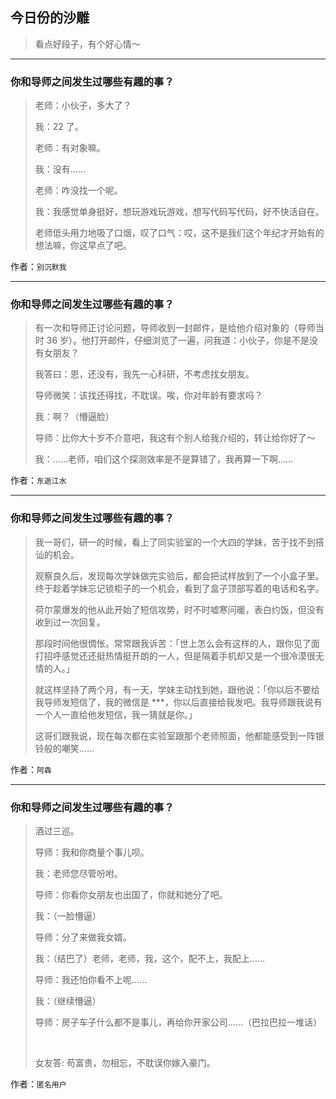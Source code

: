 ## 今日份的沙雕

> 看点好段子，有个好心情～


 
---

### 你和导师之间发生过哪些有趣的事？

> 老师：小伙子，多大了？
> 
> 我：22 了。
> 
> 老师：有对象嘛。
> 
> 我：没有……
> 
> 老师：咋没找一个呢。
> 
> 我：我感觉单身挺好，想玩游戏玩游戏，想写代码写代码，好不快活自在。
> 
> 老师低头用力地吸了口烟，叹了口气：哎，这不是我们这个年纪才开始有的想法嘛，你这早点了吧。


作者：`别沉默我`

---

### 你和导师之间发生过哪些有趣的事？

> 有一次和导师正讨论问题，导师收到一封邮件，是给他介绍对象的（导师当时 36 岁）。他打开邮件，仔细浏览了一遍，问我道：小伙子，你是不是没有女朋友？
> 
> 我答曰：恩，还没有，我先一心科研，不考虑找女朋友。
> 
> 导师微笑：该找还得找，不耽误。唉，你对年龄有要求吗？
> 
> 我：啊？（懵逼脸）
> 
> 导师：比你大十岁不介意吧，我这有个别人给我介绍的，转让给你好了～
> 
> 我：……老师，咱们这个探测效率是不是算错了，我再算一下啊……


作者：`东逝江水`

---

### 你和导师之间发生过哪些有趣的事？

> 我一哥们，研一的时候，看上了同实验室的一个大四的学妹，苦于找不到搭讪的机会。
> 
> 观察良久后，发现每次学妹做完实验后，都会把试样放到了一个小盒子里。终于趁着学妹忘记锁柜子的一个机会，看到了盒子顶部写着的电话和名字。
> 
> 荷尔蒙爆发的他从此开始了短信攻势，时不时嘘寒问暖，表白约饭，但没有收到过一次回复。
> 
> 那段时间他很惆怅。常常跟我诉苦：「世上怎么会有这样的人，跟你见了面打招呼感觉还还挺热情挺开朗的一人，但是隔着手机却又是一个很冷漠很无情的人。」
> 
> 就这样坚持了两个月，有一天，学妹主动找到她，跟他说：「你以后不要给我导师发短信了，我的微信是 ***，你以后直接给我发吧。我导师跟我说有一个人一直给他发短信，我一猜就是你。」
> 
> 这哥们跟我说，现在每次都在实验室跟那个老师照面，他都能感受到一阵银铃般的嘲笑……


作者：`阿犇`

---

### 你和导师之间发生过哪些有趣的事？

> 酒过三巡。
> 
> 导师：我和你商量个事儿呗。
> 
> 我：老师您尽管吩咐。
> 
> 导师：你看你女朋友也出国了，你就和她分了吧。
> 
> 我：（一脸懵逼）
> 
> 导师：分了来做我女婿。
> 
> 我：（结巴了）老师，老师，我，这个，配不上，我配上……
> 
> 导师：我还怕你看不上呢……
> 
> 我：（继续懵逼）
> 
> 导师：房子车子什么都不是事儿，再给你开家公司……（巴拉巴拉一堆话）
> 
>  
> 
> 女友答: 苟富贵，勿相忘，不耽误你嫁入豪门。


作者：`匿名用户`